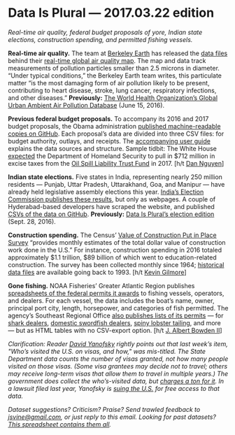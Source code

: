 Data Is Plural — 2017.03.22 edition
===================================

*Real-time air quality, federal budget proposals of yore, Indian state elections, construction spending, and permitted fishing vessels.*


__Real-time air quality.__ The team at [Berkeley Earth](http://berkeleyearth.org/about/) has released the [data files](http://berkeleyearth.org/air-quality-real-time-maps-data-download/) behind their [real-time global air quality map](http://berkeleyearth.org/air-quality-real-time-map/). The map and data track measurements of pollution particles smaller than 2.5 microns in diameter. “Under typical conditions,” the Berkeley Earth team writes, this particulate matter “is the most damaging form of air pollution likely to be present, contributing to heart disease, stroke, lung cancer, respiratory infections, and other diseases.” __Previously:__ [The World Health Organization’s Global Urban Ambient Air Pollution Database](https://tinyletter.com/data-is-plural/letters/data-is-plural-2016-06-15-edition) (June 15, 2016).


__Previous federal budget proposals.__ To accompany its 2016 and 2017 budget proposals, the Obama administration [published machine-readable copies on GitHub](https://github.com/WhiteHouse/budgetdata/tree/2017). Each proposal’s data are divided into three CSV files: for budget authority, outlays, and receipts. The [accompanying user guide](https://github.com/WhiteHouse/budgetdata/blob/2017/USER_GUIDE.md) explains the data sources and structure. Sample tidbit: The White House [expected](https://github.com/WhiteHouse/budgetdata/blob/2017/data/receipts.csv) the Department of Homeland Security to pull in $712 million in excise taxes from the [Oil Spill Liability Trust Fund](https://www.uscg.mil/npfc/About_NPFC/osltf.asp) in 2017. [h/t [Dan Nguyen](https://www.reddit.com/r/datasets/comments/5zzpli/previous_2_years_of_white_house_budgets_available/)]


__Indian state elections.__ Five states in India, representing nearly 250 million residents — Punjab, Uttar Pradesh, Uttarakhand, Goa, and Manipur — have already held legislative assembly elections this year. [India’s Election Commission publishes these results](http://eciresults.nic.in/), but only as webpages. A couple of Hyderabad-based developers have scraped the website, and published [CSVs of the data on GitHub](https://github.com/Vizbi/state-elections). __Previously:__ [Data Is Plural’s election edition](https://tinyletter.com/data-is-plural/letters/data-is-plural-2016-09-28-edition) (Sept. 28, 2016).


__Construction spending.__ The Census’ [Value of Construction Put in Place Survey](https://www.census.gov/construction/c30/c30index.html) “provides monthly estimates of the total dollar value of construction work done in the U.S.” For instance, construction spending in 2016 totaled approximately $1.1 trillion, $89 billion of which went to education-related construction. The survey has been collected monthly since 1964; [historical data files](https://www.census.gov/construction/c30/historical_data.html) are available going back to 1993. [h/t [Kevin Gilmore](https://www.datazar.com/file/f18c892eb-b940-4177-88b8-cbd92e9ae5f5)]


__Gone fishing.__ NOAA Fisheries’ Greater Atlantic Region publishes [spreadsheets of the federal permits it awards](https://www.greateratlantic.fisheries.noaa.gov/aps/permits/data/index.html) to fishing vessels, operators, and dealers. For each vessel, the data includes the boat’s name, owner, principal port city, length, horsepower, and categories of fish permitted. The agency’s Southeast Regional Office [also publishes lists of its permits](http://sero.nmfs.noaa.gov/operations_management_information_services/constituency_services_branch/freedom_of_information_act/common_foia/index.html) — for [shark dealers](http://sero.nmfs.noaa.gov/operations_management_information_services/constituency_services_branch/freedom_of_information_act/common_foia/SK.htm), [domestic swordfish dealers](http://sero.nmfs.noaa.gov/operations_management_information_services/constituency_services_branch/freedom_of_information_act/common_foia/SD.htm), [spiny lobster tailing](http://sero.nmfs.noaa.gov/operations_management_information_services/constituency_services_branch/freedom_of_information_act/common_foia/LT.htm), and more — but as HTML tables with no CSV-export option. [h/t [J. Albert Bowden II](https://data.world/albert/permits-vessels-ifq-foias)]


*Clarification: Reader [David Yanofsky](http://yanofsky.info/) rightly points out that last week’s item, "Who’s visited the U.S. on visas, and how," was mis-titled. The State Department data counts the number of visas granted, not how many people visited on those visas. (Some visa grantees may decide not to travel; others may receive long-term visas that allow them to travel in multiple years.) The government does collect the who’s-visited data, but [charges a ton for it](https://qz.com/894160/how-many-people-will-trumps-travel-ban-affect-the-us-government-wants-you-to-pay-for-that-information/). In a lawsuit filed last year, Yanofsky is [suing the U.S.](https://qz.com/685956/im-suing-the-us-government-for-its-data-on-whos-entering-the-country/) for free access to that data.*


*Dataset suggestions? Criticism? Praise? Send trawled feedback to <jsvine@gmail.com>, or just reply to this email. Looking for past datasets? [This spreadsheet contains them all](https://docs.google.com/spreadsheets/d/1wZhPLMCHKJvwOkP4juclhjFgqIY8fQFMemwKL2c64vk).*